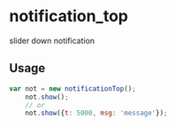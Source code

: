 notification_top
==============

slider down notification

## Usage

```javascript
var not = new notificationTop();
    not.show();
    // or
    not.show({t: 5000, msg: 'message'});
```
